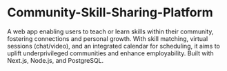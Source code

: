 # Community-Skill-Sharing-Platform
A web app enabling users to teach or learn skills within their community, fostering connections and personal growth. With skill matching, virtual sessions (chat/video), and an integrated calendar for scheduling, it aims to uplift underprivileged communities and enhance employability. Built with Next.js, Node.js, and PostgreSQL.
